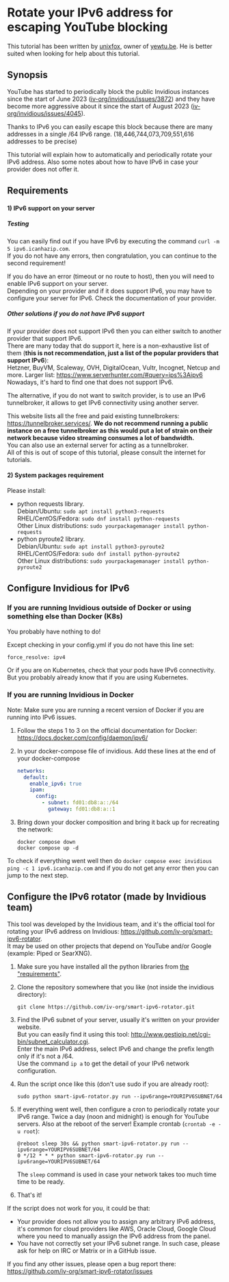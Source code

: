 # Rotate your IPv6 address for escaping YouTube blocking

This tutorial has been written by [unixfox](https://github.com/unixfox), owner of [yewtu.be](https://yewtu.be/). He is better suited when looking for help about this tutorial.

## Synopsis

YouTube has started to periodically block the public Invidious instances since the start of June 2023 ([iv-org/invidious/issues/3872](https://github.com/iv-org/invidious/issues/3872)) and they have become more aggressive about it since the start of August 2023 ([iv-org/invidious/issues/4045](https://github.com/iv-org/invidious/issues/4045)).

Thanks to IPv6 you can easily escape this block because there are many addresses in a single /64 IPv6 range. (18,446,744,073,709,551,616 addresses to be precise)

This tutorial will explain how to automatically and periodically rotate your IPv6 address. Also some notes about how to have IPv6 in case your provider does not offer it.

## Requirements
#### 1) IPv6 support on your server
##### Testing
You can easily find out if you have IPv6 by executing the command `curl -m 5 ipv6.icanhazip.com`.   
If you do not have any errors, then congratulation, you can continue to the second requirement!

If you do have an error (timeout or no route to host), then you will need to enable IPv6 support on your server.  
Depending on your provider and if it does support IPv6, you may have to configure your server for IPv6. Check the documentation of your provider.

##### Other solutions if you do not have IPv6 support

If your provider does not support IPv6 then you can either switch to another provider that support IPv6.  
There are many today that do support it, here is a non-exhaustive list of them (**this is not recommendation, just a list of the popular providers that support IPv6**):  
Hetzner, BuyVM, Scaleway, OVH, DigitalOcean, Vultr, Incognet, Netcup and more. Larger list: https://www.serverhunter.com/#query=ips%3Aipv6   
Nowadays, it's hard to find one that does not support IPv6.

The alternative, if you do not want to switch provider, is to use an IPv6 tunnelbroker, it allows to get IPv6 connectivity using another server.

This website lists all the free and paid existing tunnelbrokers: https://tunnelbroker.services/. **We do not recommend running a public instance on a free tunnelbroker as this would put a lot of strain on their network because video streaming consumes a lot of bandwidth.**  
You can also use an external server for acting as a tunnelbroker.  
All of this is out of scope of this tutorial, please consult the internet for tutorials.

#### 2) System packages requirement
Please install:

- python requests library.  
  Debian/Ubuntu: `sudo apt install python3-requests`  
  RHEL/CentOS/Fedora: `sudo dnf install python-requests`    
  Other Linux distributions: `sudo yourpackagemanager install python-requests`
- python pyroute2 library.   
  Debian/Ubuntu: `sudo apt install python3-pyroute2`   
  RHEL/CentOS/Fedora: `sudo dnf install python-pyroute2`  
  Other Linux distributions: `sudo yourpackagemanager install python-pyroute2`

## Configure Invidious for IPv6
### If you are running Invidious outside of Docker or using something else than Docker (K8s)
You probably have nothing to do!

Except checking in your config.yml if you do not have this line set:
```
force_resolve: ipv4
```

Or if you are on Kubernetes, check that your pods have IPv6 connectivity. But you probably already know that if you are using Kubernetes.

### If you are running Invidious in Docker
Note: Make sure you are running a recent version of Docker if you are running into IPv6 issues.

1. Follow the steps 1 to 3 on the official documentation for Docker: https://docs.docker.com/config/daemon/ipv6/
2. In your docker-compose file of invidious. Add these lines at the end of your docker-compose
   
   ```yaml
   networks:
     default:
       enable_ipv6: true
       ipam:
         config:
           - subnet: fd01:db8:a::/64
             gateway: fd01:db8:a::1

   ```

3. Bring down your docker composition and bring it back up for recreating the network:
   
   ```
   docker compose down
   docker compose up -d
   ```
 
To check if everything went well then do `docker compose exec invidious ping -c 1 ipv6.icanhazip.com` and if you do not get any error then you can jump to the next step.

## Configure the IPv6 rotator (made by Invidious team)
This tool was developed by the Invidious team, and it's the official tool for rotating your IPv6 address on Invidious: https://github.com/iv-org/smart-ipv6-rotator.  
It may be used on other projects that depend on YouTube and/or Google (example: Piped or SearXNG).

1. Make sure you have installed all the python libraries from [the "requirements"](#requirements).
2. Clone the repository somewhere that you like (not inside the invidious directory):
   
   ```
   git clone https://github.com/iv-org/smart-ipv6-rotator.git
   ```
3. Find the IPv6 subnet of your server, usually it's written on your provider website.  
   But you can easily find it using this tool: http://www.gestioip.net/cgi-bin/subnet_calculator.cgi.  
   Enter the main IPv6 address, select IPv6 and change the prefix length only if it's not a /64.  
   Use the command `ip a` to get the detail of your IPv6 network configuration.
4. Run the script once like this (don't use sudo if you are already root):
   
   ```
   sudo python smart-ipv6-rotator.py run --ipv6range=YOURIPV6SUBNET/64
   ```
5. If everything went well, then configure a cron to periodically rotate your IPv6 range. Twice a day (noon and midnight) is enough for YouTube servers. Also at the reboot of the server!
   Example crontab (`crontab -e -u root`):
   
   ```
   @reboot sleep 30s && python smart-ipv6-rotator.py run --ipv6range=YOURIPV6SUBNET/64
   0 */12 * * * python smart-ipv6-rotator.py run --ipv6range=YOURIPV6SUBNET/64
   ```  
   
   The `sleep` command is used in case your network takes too much time time to be ready.
 6. That's it!

If the script does not work for you, it could be that:

- Your provider does not allow you to assign any arbitrary IPv6 address, it's common for cloud providers like AWS, Oracle Cloud, Google Cloud where you need to manually assign the IPv6 address from the panel.
- You have not correctly set your IPv6 subnet range. In such case, please ask for help on IRC or Matrix or in a GitHub issue.

If you find any other issues, please open a bug report there: https://github.com/iv-org/smart-ipv6-rotator/issues